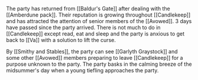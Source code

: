 The party has returned from [[Baldur's Gate]] after dealing with the [[Amberdune pack]]. Their reputation is growing throughout [[Candlekeep]] and has attracted the attention of senior members of the [[Avowed]]. 3 days have passed since the party arrived. There is not much to do in [[Candlekeep]] except read, eat and sleep and the party is anxious to get back to [[Va]] with a solution to lift the curse.

By [[Smithy and Stables]], the party can see [[Garlyth Graystock]] and some other [[Avowed]] members preparing to leave [[Candlekeep]] for a purpose unknown to the party. The party basks in the calming breeze of the midsummer's day when a young tiefling approaches the party.